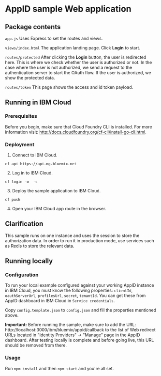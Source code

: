 # AppID sample Web application

## Package contents

`app.js`  Uses Express to set the routes and views.

`views/index.html`  The application landing page. Click **Login** to start.

`routes/protected`  After clicking the **Login** button, the user is redirected here. This is where
we check whether the user is authorized or not. In  the case where the user is not authorized, we send a request to the
authentication server to start the OAuth flow. If the user is authorized, we show the protected data.

`routes/token`  This page shows the access and id token payload.

## Running in IBM Cloud

### Prerequisites
Before you begin, make sure that Cloud Foundry CLI is installed.
For more information visit: http://docs.cloudfoundry.org/cf-cli/install-go-cli.html.

### Deployment

1. Connect to IBM Cloud.

`cf api https://api.ng.bluemix.net`

2. Log in to IBM Cloud.

`cf login -o  -s `

3. Deploy the sample application to IBM Cloud.

`cf push`

4. Open your IBM Cloud app route in the browser.

## Clarification
This sample runs on one instance and uses the session to store the authorization data.
In order to run it in production mode, use services such as Redis to store the relevant data.

## Running locally

### Configuration
To run your local example configured against your working AppID instance in IBM Cloud, you must know the following properties: `clientId`, `oauthServerUrl`, `profilesUrl`, `secret`, `tenantId`.
You can get these from AppID dashboard in IBM Cloud in `Service credentials`.

Copy `config.template.json` to `config.json` and fill the properties mentioned above.

**Important:** Before running the sample, make sure to add the URL: http://localhost:3000/ibm/bluemix/appid/callback to the list of Web redirect URLs located in "Identity Providers" -> "Manage" page in the AppID dashboard. After testing locally is complete and before going live, this URL should be removed from there.

### Usage
Run `npm install` and then `npm start` and you're all set.
